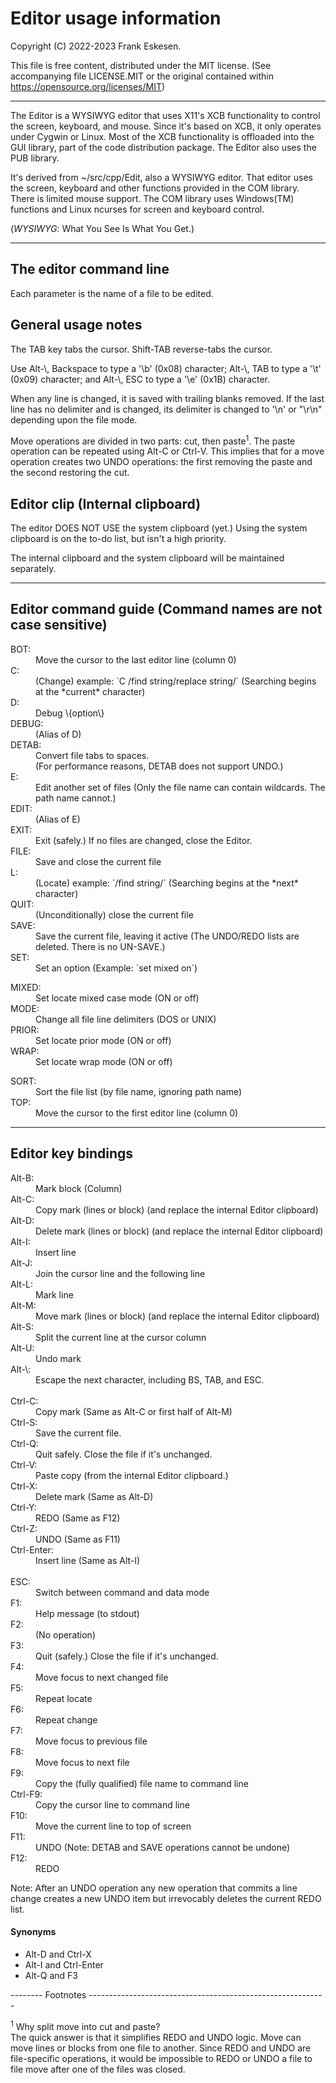 <!-- -------------------------------------------------------------------------
//
//       Copyright (C) 2022-2023 Frank Eskesen.
//
//       This file is free content, distributed under the MIT license.
//       (See accompanying file LICENSE.MIT or the original contained
//       within https://opensource.org/licenses/MIT)
//
//----------------------------------------------------------------------------
//
// Title-
//       ~/src/Edit/Xcb/.USAGE.md
//
// Purpose-
//       Editor usage information
//
// Last change date-
//       2023/09/29
//
-------------------------------------------------------------------------- -->

# Editor usage information

Copyright (C) 2022-2023 Frank Eskesen.

This file is free content, distributed under the MIT license.
(See accompanying file LICENSE.MIT or the original contained
within https://opensource.org/licenses/MIT)

------------------------------------------------------------------------------

The Editor is a WYSIWYG editor that uses X11's XCB functionality to control
the screen, keyboard, and mouse.
Since it's based on XCB, it only operates under Cygwin or Linux.
Most of the XCB functionality is offloaded into the GUI library, part of the
code distribution package.
The Editor also uses the PUB library.

It's derived from ~/src/cpp/Edit, also a WYSIWYG editor.
That editor uses the screen, keyboard and other functions provided in the
COM library. There is limited mouse support.
The COM library uses Windows(TM) functions and Linux ncurses for screen and
keyboard control.

(*WYSIWYG*: What You See Is What You Get.)

------------------------------------------------------------------------------

## The editor command line
Each parameter is the name of a file to be edited.

## General usage notes
The TAB key tabs the cursor. Shift-TAB reverse-tabs the cursor.

Use Alt-\\, Backspace to type a '\b' (0x08) character;
Alt-\\, TAB to type a '\t' (0x09) character; and
Alt-\\, ESC to type a '\e' (0x1B) character.

When any line is changed, it is saved with trailing blanks removed.
If the last line has no delimiter and is changed, its delimiter is changed to
'\n' or "\r\n" depending upon the file mode.

Move operations are divided in two parts: cut, then paste<sup>1</sup>.
The paste operation can be repeated using Alt-C or Ctrl-V.
This implies that for a move operation creates two UNDO operations:
the first removing the paste and the second restoring the cut.

## Editor clip (Internal clipboard)

The editor DOES NOT USE the system clipboard (yet.)
Using the system clipboard is on the to-do list, but isn't a high priority.

The internal clipboard and the system clipboard will be maintained separately.

------------------------------------------------------------------------------

## Editor command guide (Command names are not case sensitive)
<dl>
<dt>BOT:   </dt><dd>Move the cursor to the last editor line (column 0)</dd>
<dt>C:     </dt><dd>(Change) example: `C /find string/replace string/`
(Searching begins at the *current* character)</dd>
<dt>D:     </dt><dd>Debug \{option\}</dd>
<dt>DEBUG: </dt><dd>(Alias of D)</dd>
<dt>DETAB: </dt><dd>Convert file tabs to spaces.
<br>(For performance reasons, DETAB does not support UNDO.)</dd>
<dt>E:     </dt><dd>Edit another set of files
(Only the file name can contain wildcards. The path name cannot.)</dd>
<dt>EDIT:  </dt><dd>(Alias of E)</dd>
<dt>EXIT:  </dt><dd>Exit (safely.)
If no files are changed, close the Editor.</dd>
<dt>FILE:  </dt><dd>Save and close the current file</dd>
<dt>L:     </dt><dd>(Locate) example: `/find string/`
(Searching begins at the *next* character)</dd>
<dt>QUIT:  </dt><dd>(Unconditionally) close the current file</dd>
<dt>SAVE:  </dt><dd>Save the current file, leaving it active
(The UNDO/REDO lists are deleted. There is no UN-SAVE.)</dd>
<dt>SET:   </dt>
<dd>Set an option (Example: `set mixed on`)</dd>
<dl>
<dt>MIXED: </dt><dd>Set locate mixed case mode (ON or off)</dd>
<dt>MODE:  </dt><dd>Change all file line delimiters (DOS or UNIX)</dd>
<dt>PRIOR: </dt><dd>Set locate prior mode (ON or off)</dd>
<dt>WRAP:  </dt><dd>Set locate wrap mode (ON or off)</dd>
</dl>
</dd>
<dt>SORT:  </dt><dd>Sort the file list (by file name, ignoring path name)</dd>
<dt>TOP:   </dt><dd>Move the cursor to the first editor line (column 0)</dd>
</dl>

------------------------------------------------------------------------------

## Editor key bindings
<dl>
<dt>Alt-B: </dt><dd>Mark block  (Column)</dd>
<dt>Alt-C: </dt><dd>Copy mark   (lines or block)
(and replace the internal Editor clipboard)</dd>
<dt>Alt-D: </dt><dd>Delete mark (lines or block)
(and replace the internal Editor clipboard)</dd>
<dt>Alt-I: </dt><dd>Insert line</dd>
<dt>Alt-J: </dt><dd>Join the cursor line and the following line</dd>
<dt>Alt-L: </dt><dd>Mark line</dd>
<dt>Alt-M: </dt><dd>Move mark   (lines or block)
(and replace the internal Editor clipboard)</dd>
<dt>Alt-S: </dt><dd>Split the current line at the cursor column</dd>
<dt>Alt-U: </dt><dd>Undo mark</dd>
<dt>Alt-\: </dt><dd>Escape the next character, including BS, TAB, and ESC.</dd>
<br>
<dt>Ctrl-C: </dt><dd>Copy mark   (Same as Alt-C or first half of Alt-M)</dd>
<dt>Ctrl-S: </dt><dd>Save the current file.</dd>
<dt>Ctrl-Q: </dt><dd>Quit safely. Close the file if it's unchanged.</dd>
<dt>Ctrl-V: </dt><dd>Paste copy  (from the internal Editor clipboard.)</dd>
<dt>Ctrl-X: </dt><dd>Delete mark (Same as Alt-D)</dd>
<dt>Ctrl-Y: </dt><dd>REDO (Same as F12)</dd>
<dt>Ctrl-Z: </dt><dd>UNDO (Same as F11)</dd>
<dt>Ctrl-Enter: </dt><dd>Insert line (Same as Alt-I)</dd>
<br>
<dt>ESC:   </dt><dd>Switch between command and data mode</dd>
<dt>F1:    </dt><dd>Help message (to stdout)</dd>
<dt>F2:    </dt><dd>(No operation)</dd>
<dt>F3:    </dt><dd>Quit (safely.) Close the file if it's unchanged.</dd>
<dt>F4:    </dt><dd>Move focus to next changed file</dd>
<dt>F5:    </dt><dd>Repeat locate</dd>
<dt>F6:    </dt><dd>Repeat change</dd>
<dt>F7:    </dt><dd>Move focus to previous file</dd>
<dt>F8:    </dt><dd>Move focus to next file</dd>
<dt>F9:    </dt><dd>Copy the (fully qualified) file name to command line</dd>
<dt>Ctrl-F9:</dt><dd>Copy the cursor line to command line</dd>
<dt>F10:   </dt><dd>Move the current line to top of screen</dd>
<dt>F11:   </dt><dd>UNDO (Note: DETAB and SAVE operations cannot be undone)
                </dd>
<dt>F12:   </dt><dd>REDO</dd>
</dl>

Note: After an UNDO operation any new operation that commits a line change
creates a new UNDO item but irrevocably deletes the current REDO list.

#### Synonyms

* Alt-D and Ctrl-X
* Alt-I and Ctrl-Enter
* Alt-Q and F3

-------- Footnotes -----------------------------------------------------------

<sup>1</sup> Why split move into cut and paste?<br/>
The quick answer is that it simplifies REDO and UNDO logic.
Move can move lines or blocks from one file to another.
Since REDO and UNDO are file-specific operations, it would be impossible to
REDO or UNDO a file to file move after one of the files was closed.
